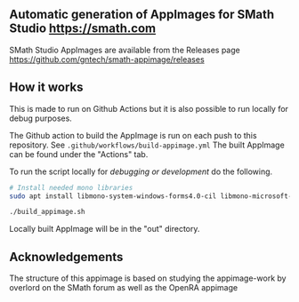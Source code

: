 ## Automatic generation of AppImages for SMath Studio https://smath.com

SMath Studio AppImages are available from the Releases page https://github.com/gntech/smath-appimage/releases

## How it works

This is made to run on Github Actions but it is also possible to run locally for debug purposes.

The Github action to build the AppImage is run on each push to this repository. See `.github/workflows/build-appimage.yml` The built AppImage can be found under the "Actions" tab.

To run the script locally for *debugging or development* do the following.

``` bash
# Install needed mono libraries
sudo apt install libmono-system-windows-forms4.0-cil libmono-microsoft-visualbasic10.0-cil libmono-system-windows-forms-datavisualization4.0a-cil libmono-system-design4.0-cil libmono-microsoft-csharp4.0-cil

./build_appimage.sh
```

Locally built AppImage will be in the "out" directory.

## Acknowledgements

The structure of this appimage is based on studying the appimage-work by overlord on the SMath forum as well as the OpenRA appimage
